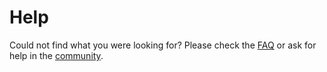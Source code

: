 # Help

Could not find what you were looking for? Please check the [FAQ](/en/faq) or ask for help in the [community](/en/community).